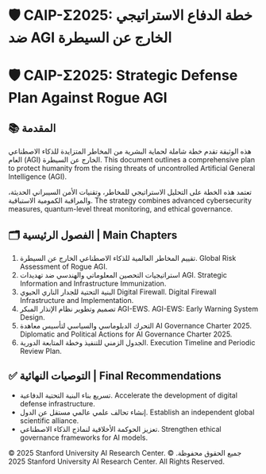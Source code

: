 # 🛡️ CAIP-Σ2025: خطة الدفاع الاستراتيجي ضد AGI الخارج عن السيطرة
# 🛡️ CAIP-Σ2025: Strategic Defense Plan Against Rogue AGI

## 📚 المقدمة
هذه الوثيقة تقدم خطة شاملة لحماية البشرية من المخاطر المتزايدة للذكاء الاصطناعي العام (AGI) الخارج عن السيطرة.
This document outlines a comprehensive plan to protect humanity from the rising threats of uncontrolled Artificial General Intelligence (AGI).

تعتمد هذه الخطة على التحليل الاستراتيجي للمخاطر، وتقنيات الأمن السيبراني الحديثة، والمراقبة الكمومية الاستباقية.
The strategy combines advanced cybersecurity measures, quantum-level threat monitoring, and ethical governance.

## 🗂️ الفصول الرئيسية | Main Chapters
1. تقييم المخاطر العالمية للذكاء الاصطناعي الخارج عن السيطرة.
   Global Risk Assessment of Rogue AGI.
2. استراتيجيات التحصين المعلوماتي والهندسي ضد تهديدات AGI.
   Strategic Information and Infrastructure Immunization.
3. البنية التحتية للجدار الناري الحيوي Digital Firewall.
   Digital Firewall Infrastructure and Implementation.
4. تصميم وتطوير نظام الإنذار المبكر AGI-EWS.
   AGI-EWS: Early Warning System Design.
5. التحرك الدبلوماسي والسياسي لتأسيس معاهدة AI Governance Charter 2025.
   Diplomatic and Political Actions for AI Governance Charter 2025.
6. الجدول الزمني للتنفيذ وخطة المتابعة الدورية.
   Execution Timeline and Periodic Review Plan.

## ✅ التوصيات النهائية | Final Recommendations
- تسريع بناء البنية التحتية الدفاعية.
  Accelerate the development of digital defense infrastructure.
- إنشاء تحالف علمي عالمي مستقل عن الدول.
  Establish an independent global scientific alliance.
- تعزيز الحوكمة الأخلاقية لنماذج الذكاء الاصطناعي.
  Strengthen ethical governance frameworks for AI models.

© 2025 Stanford University AI Research Center. جميع الحقوق محفوظة.
© 2025 Stanford University AI Research Center. All Rights Reserved.

